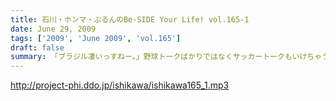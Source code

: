 ```yaml
---
title: 石川・ホンマ・ぶるんのBe-SIDE Your Life! vol.165-1
date: June 29, 2009
tags: ['2009', 'June 2009', 'vol.165']
draft: false
summary: 「ブラジル凄いっすねー。」野球トークばかりではなくサッカートークもいけちゃうぶるんサンがスタジオイチバン乗り！NAMAE
---
```


http://project-phi.ddo.jp/ishikawa/ishikawa165_1.mp3